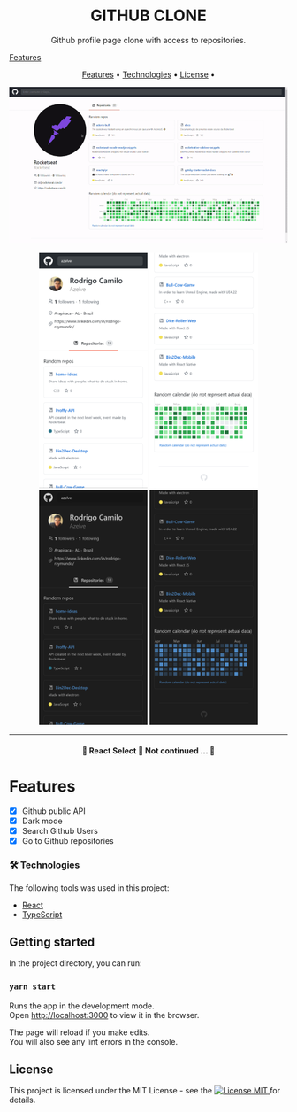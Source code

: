 <h1 align="center">
<br>
  GITHUB CLONE
</h1>

<p align="center">Github profile page clone with access to repositories.</p>

[Features](#-features)

<p align="center">
 <a href="https://github.com/Azelve/github-clone#-features">Features</a> •
 <a href="https://github.com/Azelve/github-clone#-tech">Technologies</a> • 
 <a href="https://github.com/Azelve/github-clone#-licenca">License</a> • 
</p>

<p align="center">
  <img src="assets/readme/github-clone.gif"/>
</p>

<div align="center">
  <img src="/assets/readme/mobile-version-01.png" alt="Mobile Version" height="425">
  <img src="/assets/readme/mobile-version-02.png" alt="Mobile Version" height="425">
  <img src="/assets/readme/mobile-dark-02.png" alt="Dark Mode" height="425">
  <img src="/assets/readme/mobile-dark-01.png" alt="Dark Mode" height="425">
</div>

<hr />

<h4 align="center"> 
	🚧  React Select 🚀 Not continued ...  🚧
</h4> 

# Features <a id="-features"></a>

- [x] Github public API
- [x] Dark mode
- [x] Search Github Users
- [x] Go to Github repositories

### 🛠 Technologies <a id="-tech"></a>

The following tools was used in this project:
- [React](https://www.reactjs.org/)
- [TypeScript](https://www.typescriptlang.org/)

## Getting started <a id="-start"></a>

In the project directory, you can run:

### `yarn start`

Runs the app in the development mode.<br />
Open [http://localhost:3000](http://localhost:3000) to view it in the browser.

The page will reload if you make edits.<br />
You will also see any lint errors in the console.


## License <a id="-license"></a>

<p>
	This project is licensed under the MIT License - see the  
  <a href="LICENSE">
    <img src="https://img.shields.io/badge/License-MIT-blue.svg" alt="License MIT">
  </a>
	for details.
</p>
